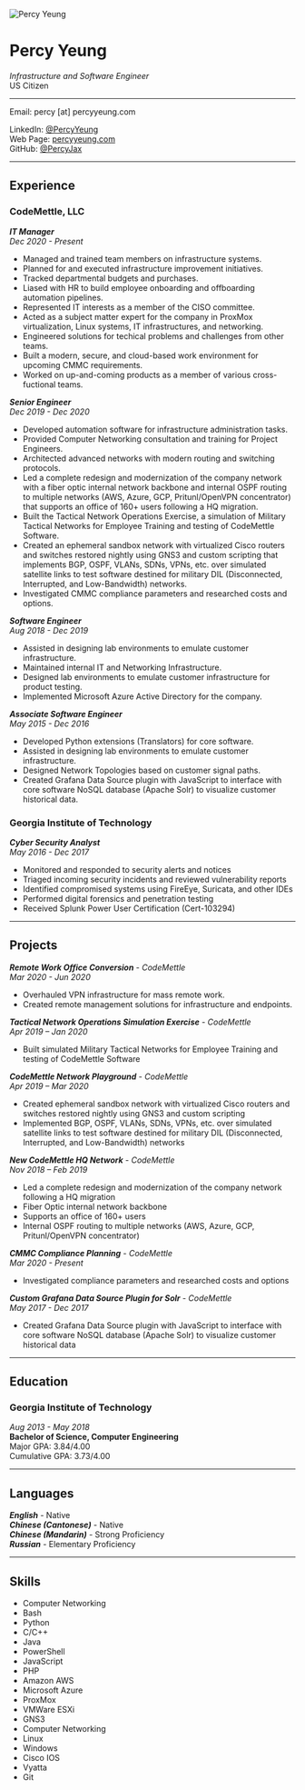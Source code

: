 ![Percy Yeung](https://percyyeung.com/static/images/redlogo200.png)
# Percy Yeung
_Infrastructure and Software Engineer_\
US Citizen

---

Email: percy [at] percyyeung.com

LinkedIn: [@PercyYeung](https://www.linkedin.com/in/percyyeung/)\
Web Page: [percyyeung.com](https://percyyeung.com)\
GitHub: [@PercyJax](https://github.com/PercyJax)

---

## Experience
### CodeMettle, LLC
***IT Manager***\
_Dec 2020 - Present_
- Managed and trained team members on infrastructure systems.
- Planned for and executed infrastructure improvement initiatives.
- Tracked departmental budgets and purchases.
- Liased with HR to build employee onboarding and offboarding automation pipelines.
- Represented IT interests as a member of the CISO committee.
- Acted as a subject matter expert for the company in ProxMox virtualization, Linux systems, IT infrastructures, and networking.
- Engineered solutions for techical problems and challenges from other teams.
- Built a modern, secure, and cloud-based work environment for upcoming CMMC requirements.
- Worked on up-and-coming products as a member of various cross-fuctional teams.

***Senior Engineer***\
_Dec 2019 - Dec 2020_
- Developed automation software for infrastructure administration tasks.
- Provided Computer Networking consultation and training for Project Engineers.
- Architected advanced networks with modern routing and switching protocols.
- Led a complete redesign and modernization of the company network with a fiber optic internal network backbone and internal OSPF routing to multiple networks (AWS, Azure, GCP, Pritunl/OpenVPN concentrator) that supports an office of 160+ users following a HQ migration.
- Built the Tactical Network Operations Exercise, a simulation of Military Tactical Networks for Employee Training and testing of CodeMettle Software.
- Created an ephemeral sandbox network with virtualized Cisco routers and switches restored nightly using GNS3 and custom scripting that implements BGP, OSPF, VLANs, SDNs, VPNs, etc. over simulated satellite links to test software destined for military DIL (Disconnected, Interrupted, and Low-Bandwidth) networks.
- Investigated CMMC compliance parameters and researched costs and options.

***Software Engineer***\
_Aug 2018 - Dec 2019_
- Assisted in designing lab environments to emulate customer infrastructure.
- Maintained internal IT and Networking Infrastructure.
- Designed lab environments to emulate customer infrastructure for product testing.
- Implemented Microsoft Azure Active Directory for the company.

***Associate Software Engineer***\
_May 2015 - Dec 2016_
- Developed Python extensions (Translators) for core software.
- Assisted in designing lab environments to emulate customer infrastructure.
- Designed Network Topologies based on customer signal paths.
- Created Grafana Data Source plugin with JavaScript to interface with core software NoSQL database (Apache Solr) to visualize customer historical data.

### Georgia Institute of Technology
***Cyber Security Analyst***\
_May 2016 - Dec 2017_
- Monitored and responded to security alerts and notices
- Triaged incoming security incidents and reviewed vulnerability reports
- Identified compromised systems using FireEye, Suricata, and other IDEs
- Performed digital forensics and penetration testing
- Received Splunk Power User Certification (Cert-103294)

---

## Projects
***Remote Work Office Conversion*** - _CodeMettle_\
_Mar 2020 - Jun 2020_
- Overhauled VPN infrastructure for mass remote work.
- Created remote management solutions for infrastructure and endpoints.

***Tactical Network Operations Simulation Exercise*** - _CodeMettle_\
_Apr 2019 – Jan 2020_
- Built simulated Military Tactical Networks for Employee Training and testing of CodeMettle Software

***CodeMettle Network Playground*** - _CodeMettle_\
_Apr 2019 – Mar 2020_
- Created ephemeral sandbox network with virtualized Cisco routers and switches restored nightly using GNS3 and custom scripting
- Implemented BGP, OSPF, VLANs, SDNs, VPNs, etc. over simulated satellite links to test software destined for military DIL (Disconnected, Interrupted, and Low-Bandwidth) networks

***New CodeMettle HQ Network*** - _CodeMettle_\
_Nov 2018 – Feb 2019_
- Led a complete redesign and modernization of the company network following a HQ migration
- Fiber Optic internal network backbone
- Supports an office of 160+ users
- Internal OSPF routing to multiple networks (AWS, Azure, GCP, Pritunl/OpenVPN concentrator)

***CMMC Compliance Planning*** - _CodeMettle_\
_Mar 2020 - Present_
- Investigated compliance parameters and researched costs and options

***Custom Grafana Data Source Plugin for Solr*** - _CodeMettle_\
_May 2017 - Dec 2017_
- Created Grafana Data Source plugin with JavaScript to interface with core software NoSQL database (Apache Solr) to visualize customer historical data

---

## Education
### Georgia Institute of Technology
_Aug 2013 - May 2018_\
**Bachelor of Science, Computer Engineering**\
Major GPA: 3.84/4.00\
Cumulative GPA: 3.73/4.00

---

## Languages
***English*** - Native\
***Chinese (Cantonese)*** - Native\
***Chinese (Mandarin)*** - Strong Proficiency\
***Russian*** - Elementary Proficiency

---

## Skills
- Computer Networking
- Bash
- Python
- C/C++
- Java
- PowerShell
- JavaScript
- PHP
- Amazon AWS
- Microsoft Azure
- ProxMox
- VMWare ESXi
- GNS3
- Computer Networking
- Linux
- Windows
- Cisco IOS
- Vyatta
- Git
